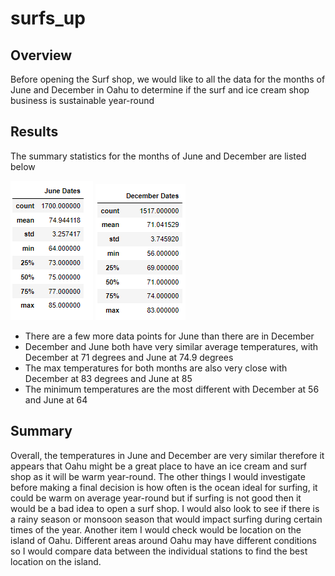 # surfs_up
## Overview
Before opening the Surf shop, we would like to all the data for the months of June and December in Oahu to determine if the surf and ice cream shop business is sustainable year-round
## Results
The summary statistics for the months of June and December are listed below

![June_summary](June_Summary_stat.png)  ![Dec_summary](dec_summary_stat.png)

* There are a few more data points for June than there are in December
* December and June both have very similar average temperatures, with December at 71 degrees and June at 74.9 degrees
* The max temperatures for both months are also very close with December at 83 degrees and June at 85
* The minimum temperatures are the most different with December at 56 and June at 64

## Summary
Overall, the temperatures in June and December are very similar therefore it appears that Oahu might be a great place to have an ice cream and surf shop as it will be warm year-round. 
The other things I would investigate before making a final decision is how often is the ocean ideal for surfing, it could be warm on average year-round but if surfing is not good then it would be a bad idea to open a surf shop. I would also look to see if there is a rainy season or monsoon season that would impact surfing during certain times of the year.
 Another item I would check would be location on the island of Oahu. Different areas around Oahu may have different conditions so I would compare data between the individual stations to find the best location on the island.
